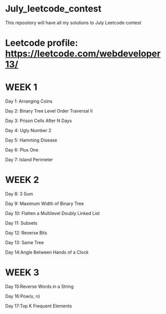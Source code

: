 # July_leetcode_contest
This repository will have all my solutions to July Leetcode contest

# Leetcode profile: https://leetcode.com/webdeveloper13/


# WEEK 1

Day 1: Arranging Coins

Day 2: Binary Tree Level Order Traversal II

Day 3: Prison Cells After N Days

Day 4: Ugly Number 2

Day 5: Hamming Disease

Day 6: Plus One

Day 7: Island Perimeter

# WEEK 2

Day 8: 3 Sum

Day 9: Maximum Width of Binary Tree

Day 10: Flatten a Multilevel Doubly Linked List

Day 11: Subsets

Day 12: Reverse Bits

Day 13: Same Tree

Day 14:Angle Between Hands of a Clock

# WEEK 3

Day 15:Reverse Words in a String

Day 16:Pow(x, n)

Day 17:Top K Frequent Elements


